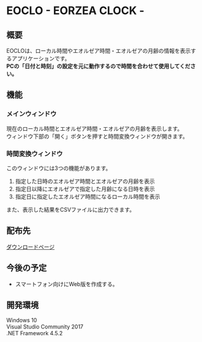 # EOCLO - EORZEA CLOCK -
## 概要
EOCLOは、ローカル時間やエオルゼア時間・エオルゼアの月齢の情報を表示するアプリケーションです。  
**PCの「日付と時刻」の設定を元に動作するので時間を合わせて使用してください。**
## 機能
### メインウィンドウ
現在のローカル時間とエオルゼア時間・エオルゼアの月齢を表示します。  
ウィンドウ下部の「開く」ボタンを押すと時間変換ウィンドウが開きます。
### 時間変換ウィンドウ
このウィンドウには3つの機能があります。
1. 指定した日時のエオルゼア時間とエオルゼアの月齢を表示
2. 指定日以降にエオルゼアで指定した月齢になる日時を表示
3. 指定日に指定したエオルゼア時間になるローカル時間を表示

また、表示した結果をCSVファイルに出力できます。
## 配布先
[ダウンロードページ](https://github.com/migiori/EOCLO/releases)
## 今後の予定
* スマートフォン向けにWeb版を作成する。
## 開発環境
Windows 10  
Visual Studio Community 2017  
.NET Framework 4.5.2